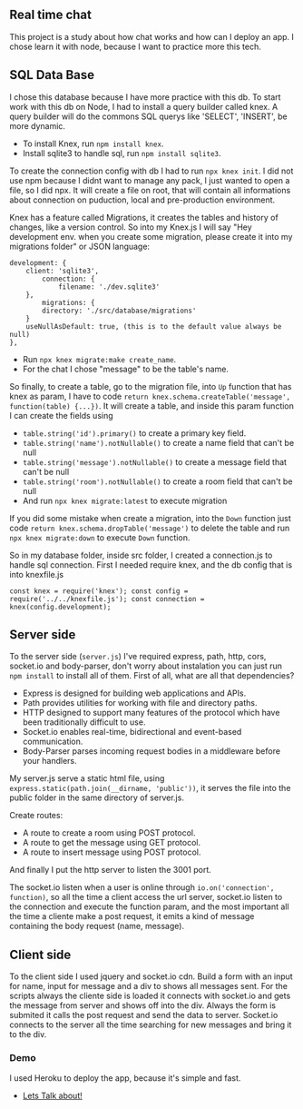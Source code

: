 ## Real time chat
This project is a study about how chat works and how can I deploy an app. I chose learn it with node, because I want to practice more this tech.

## SQL Data Base
I chose this database because I have more practice with this db. 
To start work with this db on Node, I had to install a query builder called knex. A query builder will do the commons SQL querys like 'SELECT', 'INSERT', be more dynamic.
- To install Knex, run `npm install knex`.
- Install sqlite3 to handle sql, run `npm install sqlite3`.

To create the connection config with db I had to run `npx knex init`. I did not use npm because I didnt want to manage any pack, I just wanted to open a file, so I did npx. It will create a file on root, that will contain all informations about connection on puduction, local and pre-production environment.

Knex has a feature called Migrations, it creates the tables and history of changes, like a version control. So into my Knex.js I will say "Hey development env. when you create some migration, please create it into my migrations folder" or JSON language:
    
    development: {
        client: 'sqlite3',
            connection: {
                filename: './dev.sqlite3'
        },
            migrations: {
            directory: './src/database/migrations'
        }
        useNullAsDefault: true, (this is to the default value always be null)
    },

- Run `npx knex migrate:make create_name`.
- For the chat I chose "message" to be the table's name.

So finally, to create a table, go to the migration file, into `Up` function that has knex as param, I have to code `return knex.schema.createTable('message', function(table) {...})`. It will create a table, and inside this param function I can create the fields using 

- `table.string('id').primary()` to create a primary key field.
- `table.string('name').notNullable()` to create a name field that can't be null
- `table.string('message').notNullable()` to create a message field that can't be null
- `table.string('room').notNullable()` to create a room field that can't be null
- And run `npx knex migrate:latest` to execute migration

If you did some mistake when create a migration, into the `Down` function just code `return knex.schema.dropTable('message')` to delete the table and run `npx knex migrate:down` to execute `Down` function.

So in my database folder, inside src folder, I created a connection.js to handle sql connection. First I needed require knex, and the db config that is into knexfile.js

``
    const knex = require('knex');
    const config = require('../../knexfile.js');
    const connection = knex(config.development);
``


## Server side

To the server side (`server.js`) I've required express, path, http, cors, socket.io and body-parser, don't worry about instalation you can just run `npm install` to install all of them. First of all, what are all that dependencies?

- Express is designed for building web applications and APIs.
- Path provides utilities for working with file and directory paths.
- HTTP designed to support many features of the protocol which have been traditionally difficult to use.
- Socket.io enables real-time, bidirectional and event-based communication.
- Body-Parser parses incoming request bodies in a middleware before your handlers.

My server.js serve a static html file, using `express.static(path.join(__dirname, 'public'))`, it serves the file into the public folder in the same directory of server.js.

Create routes:

- A route to create a room using POST protocol.
- A route to get the message using GET protocol.
- A route to insert message using POST protocol.

And finally I put the http server to listen the 3001 port. 

The socket.io listen when a user is online through `io.on('connection', function)`, so all the time a client access the url server, socket.io listen to the connection and execute the function param, and the most important all the time a cliente make a post request, it emits a kind of message containing the body request (name, message).

## Client side

To the client side I used jquery and socket.io cdn. 
Build a form with an input for name, input for message and a div to shows all messages sent. For the scripts always the cliente side is loaded it connects with socket.io and gets the message from server and shows off into the div. Always the form is submited it calls the post request and send the data to server. Socket.io connects to the server all the time searching for new messages and bring it to the div. 

### Demo

I used Heroku to deploy the app, because it's simple and fast.

 - [Lets Talk about!](http://lets-talk-about.herokuapp.com/)
